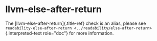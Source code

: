 # llvm-else-after-return

The [llvm-else-after-return]{.title-ref} check is an alias, please see
`readability-else-after-return <../readability/else-after-return>`{.interpreted-text
role="doc"} for more information.
